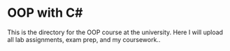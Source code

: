 # OOP with C#
This is the directory for the OOP course at the university. Here I will upload all lab assignments, exam prep, and my coursework..
